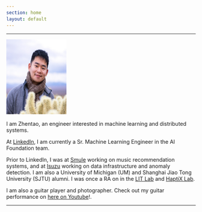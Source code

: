 ```yaml
---
section: home
layout: default
---
```


<div class="hfeed">
  <hr />
  <div class="hentry post no-border">
    <img src="/images/contents/zhentao_photo_min.jpg" alt="Zhentao Xu" class="archive-thumbnail home-thumbnail" width="160" height="200" />
    <div class="entry-summary">
      <p>I am Zhentao, an engineer interested in machine learning and distributed systems.</p>
      <p>At <a href="https://linkedin.com" target="_blank" >LinkedIn</a>, I am currently a Sr. Machine Learning Engineer in the AI Foundation team.</p>
      <p>Prior to LinkedIn, I was at <a href="https://smule.com" target="_blank" >Smule</a> working on music recommendation systems, and at <a href="http://www.isuzutechcenter.com/" target="_blank" >Isuzu</a> working on data infrastructure and anomaly detection. I am also a University of Michigan (UM) and Shanghai Jiao Tong University (SJTU) alumni. I was once a RA on in the <a href="http://lit.eecs.umich.edu/" target="_blank" >LIT Lab</a> and <a href="https://haptixlab.engin.umich.edu/haptix/people/">HaptiX Lab</a>. </p>
      <p>I am also a guitar player and photographer. Check out my guitar performance on <a href="https://www.youtube.com/watch?v=mB7eT-nL8DY&list=PLnmtNYICaK-YemzXFEVhPLaQ5C4cVghpP&index=1">here on Youtube</a>!.
      </p>
    </div>
    <hr />
  </div>
</div> 
